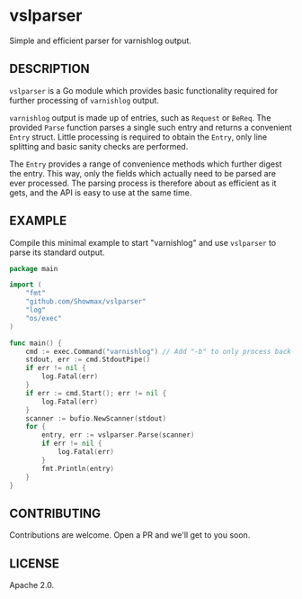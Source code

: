 # vslparser

Simple and efficient parser for varnishlog output.

## DESCRIPTION

`vslparser` is a Go module which provides basic functionality required for
further processing of `varnishlog` output.

`varnishlog` output is made up of entries, such as `Request` or `BeReq`. The
provided `Parse` function parses a single such entry and returns a convenient
`Entry` struct. Little processing is required to obtain the `Entry`, only line
splitting and basic sanity checks are performed.

The `Entry` provides a range of convenience methods which further digest the
entry. This way, only the fields which actually need to be parsed are ever
processed. The parsing process is therefore about as efficient as it gets, and
the API is easy to use at the same time.


## EXAMPLE

Compile this minimal example to start "varnishlog" and use `vslparser` to parse
its standard output.

```go
package main

import (
	"fmt"
	"github.com/Showmax/vslparser"
	"log"
	"os/exec"
)

func main() {
	cmd := exec.Command("varnishlog") // Add "-b" to only process back-end requests.
	stdout, err := cmd.StdoutPipe()
	if err != nil {
		log.Fatal(err)
	}
	if err := cmd.Start(); err != nil {
		log.Fatal(err)
	}
	scanner := bufio.NewScanner(stdout)
	for {
		entry, err := vslparser.Parse(scanner)
		if err != nil {
			log.Fatal(err)
		}
		fmt.Println(entry)
	}
}
```

## CONTRIBUTING

Contributions are welcome. Open a PR and we'll get to you soon.

## LICENSE

Apache 2.0.
